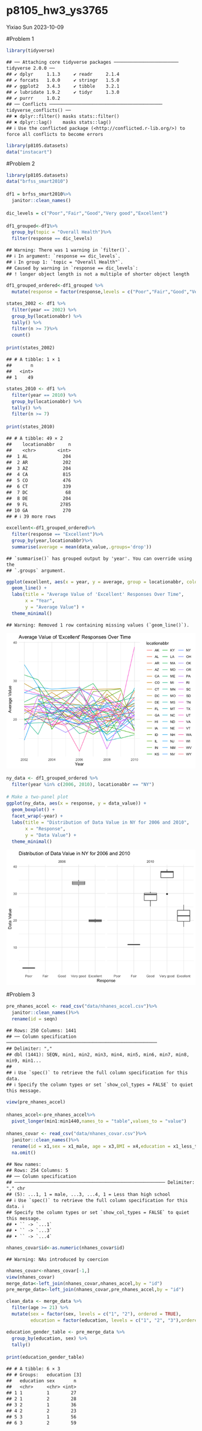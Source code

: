 p8105_hw3_ys3765
================
Yixiao Sun
2023-10-09

\#Problem 1

``` r
library(tidyverse)
```

    ## ── Attaching core tidyverse packages ──────────────────────── tidyverse 2.0.0 ──
    ## ✔ dplyr     1.1.3     ✔ readr     2.1.4
    ## ✔ forcats   1.0.0     ✔ stringr   1.5.0
    ## ✔ ggplot2   3.4.3     ✔ tibble    3.2.1
    ## ✔ lubridate 1.9.2     ✔ tidyr     1.3.0
    ## ✔ purrr     1.0.2     
    ## ── Conflicts ────────────────────────────────────────── tidyverse_conflicts() ──
    ## ✖ dplyr::filter() masks stats::filter()
    ## ✖ dplyr::lag()    masks stats::lag()
    ## ℹ Use the conflicted package (<http://conflicted.r-lib.org/>) to force all conflicts to become errors

``` r
library(p8105.datasets)
data("instacart")
```

\#Problem 2

``` r
library(p8105.datasets)
data("brfss_smart2010")

df1 = brfss_smart2010%>%
  janitor::clean_names()

dic_levels = c("Poor","Fair","Good","Very good","Excellent")

df1_grouped<-df1%>%
  group_by(topic = "Overall Health")%>%
  filter(response == dic_levels)
```

    ## Warning: There was 1 warning in `filter()`.
    ## ℹ In argument: `response == dic_levels`.
    ## ℹ In group 1: `topic = "Overall Health"`.
    ## Caused by warning in `response == dic_levels`:
    ## ! longer object length is not a multiple of shorter object length

``` r
df1_grouped_ordered<-df1_grouped %>%
  mutate(response = factor(response,levels = c("Poor","Fair","Good","Very good","Excellent"), ordered=TRUE))
```

``` r
states_2002 <- df1 %>%
  filter(year == 2002) %>%
  group_by(locationabbr) %>%
  tally() %>%
  filter(n >= 7)%>%
  count()

print(states_2002)
```

    ## # A tibble: 1 × 1
    ##       n
    ##   <int>
    ## 1    49

``` r
states_2010 <- df1 %>%
  filter(year == 2010) %>%
  group_by(locationabbr) %>%
  tally() %>%
  filter(n >= 7)

print(states_2010)
```

    ## # A tibble: 49 × 2
    ##    locationabbr     n
    ##    <chr>        <int>
    ##  1 AL             204
    ##  2 AR             202
    ##  3 AZ             204
    ##  4 CA             815
    ##  5 CO             476
    ##  6 CT             339
    ##  7 DC              68
    ##  8 DE             204
    ##  9 FL            2785
    ## 10 GA             270
    ## # ℹ 39 more rows

``` r
excellent<-df1_grouped_ordered%>%
  filter(response == "Excellent")%>%
  group_by(year,locationabbr)%>%
  summarise(average = mean(data_value,.groups='drop'))
```

    ## `summarise()` has grouped output by 'year'. You can override using the
    ## `.groups` argument.

``` r
ggplot(excellent, aes(x = year, y = average, group = locationabbr, color = locationabbr)) +
  geom_line() +
  labs(title = "Average Value of 'Excellent' Responses Over Time", 
       x = "Year", 
       y = "Average Value") +
  theme_minimal() 
```

    ## Warning: Removed 1 row containing missing values (`geom_line()`).

![](p8105_hw3_ys3765_files/figure-gfm/construct-1.png)<!-- -->

``` r
ny_data <- df1_grouped_ordered %>%
  filter(year %in% c(2006, 2010), locationabbr == "NY")

# Make a two-panel plot
ggplot(ny_data, aes(x = response, y = data_value)) +
  geom_boxplot() +
  facet_wrap(~year) +
  labs(title = "Distribution of Data Value in NY for 2006 and 2010", 
       x = "Response", 
       y = "Data Value") +
  theme_minimal()
```

![](p8105_hw3_ys3765_files/figure-gfm/two_panel%20plot-1.png)<!-- -->

\#Problem 3

``` r
pre_nhanes_accel <- read_csv("data/nhanes_accel.csv")%>%
  janitor::clean_names()%>%
  rename(id = seqn)
```

    ## Rows: 250 Columns: 1441
    ## ── Column specification ────────────────────────────────────────────────────────
    ## Delimiter: ","
    ## dbl (1441): SEQN, min1, min2, min3, min4, min5, min6, min7, min8, min9, min1...
    ## 
    ## ℹ Use `spec()` to retrieve the full column specification for this data.
    ## ℹ Specify the column types or set `show_col_types = FALSE` to quiet this message.

``` r
view(pre_nhanes_accel)

nhanes_accel<-pre_nhanes_accel%>%
  pivot_longer(min1:min1440,names_to = "table",values_to = "value")

nhanes_covar <- read_csv("data/nhanes_covar.csv")%>%
  janitor::clean_names()%>%
  rename(id = x1,sex = x1_male, age = x3,BMI = x4,education = x1_less_than_high_school)%>%
  na.omit()
```

    ## New names:
    ## Rows: 254 Columns: 5
    ## ── Column specification
    ## ──────────────────────────────────────────────────────── Delimiter: "," chr
    ## (5): ...1, 1 = male, ...3, ...4, 1 = Less than high school
    ## ℹ Use `spec()` to retrieve the full column specification for this data. ℹ
    ## Specify the column types or set `show_col_types = FALSE` to quiet this message.
    ## • `` -> `...1`
    ## • `` -> `...3`
    ## • `` -> `...4`

``` r
nhanes_covar$id<-as.numeric(nhanes_covar$id)
```

    ## Warning: NAs introduced by coercion

``` r
nhanes_covar<-nhanes_covar[-1,]
view(nhanes_covar)
merge_data<-left_join(nhanes_covar,nhanes_accel,by = "id")
pre_merge_data<-left_join(nhanes_covar,pre_nhanes_accel,by = "id")
```

``` r
clean_data <- merge_data %>%
  filter(age >= 21) %>%
  mutate(sex = factor(sex, levels = c("1", "2"), ordered = TRUE),
         education = factor(education, levels = c("1", "2", "3"),ordered = TRUE))
```

``` r
education_gender_table <- pre_merge_data %>%
  group_by(education, sex) %>%
  tally()

print(education_gender_table)
```

    ## # A tibble: 6 × 3
    ## # Groups:   education [3]
    ##   education sex       n
    ##   <chr>     <chr> <int>
    ## 1 1         1        27
    ## 2 1         2        28
    ## 3 2         1        36
    ## 4 2         2        23
    ## 5 3         1        56
    ## 6 3         2        59
